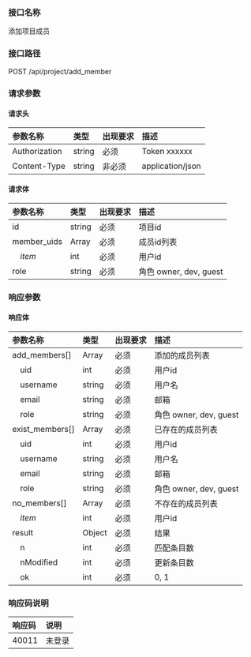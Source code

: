 ### 接口名称
添加项目成员

### 接口路径
POST /api/project/add_member

### 请求参数

#### 请求头

参数名称      | 类型   | 出现要求 | 描述
:-------------|:-------|:-------|:------------
Authorization | string | 必须     | Token xxxxxx
Content-Type  | string | 非必须   | application/json

#### 请求体

参数名称     | 类型   | 出现要求 | 描述
:------------|:-------|:-------|:--------------------
id           | string | 必须     | 项目id
member_uids  | Array  | 必须     | 成员id列表
&emsp;_item_ | int    | 必须     | 用户id
role         | string | 必须     | 角色 owner, dev, guest

### 响应参数

#### 响应体

参数名称        | 类型   | 出现要求 | 描述
:---------------|:-------|:-------|:--------------------
add_members[]   | Array  | 必须     | 添加的成员列表
&emsp;uid       | int    | 必须     | 用户id
&emsp;username  | string | 必须     | 用户名
&emsp;email     | string | 必须     | 邮箱
&emsp;role      | string | 必须     | 角色 owner, dev, guest
exist_members[] | Array  | 必须     | 已存在的成员列表
&emsp;uid       | int    | 必须     | 用户id
&emsp;username  | string | 必须     | 用户名
&emsp;email     | string | 必须     | 邮箱
&emsp;role      | string | 必须     | 角色 owner, dev, guest
no_members[]    | Array  | 必须     | 不存在的成员列表
&emsp;_item_    | int    | 必须     | 用户id
result          | Object | 必须     | 结果
&emsp;n         | int    | 必须     | 匹配条目数
&emsp;nModified | int    | 必须     | 更新条目数
&emsp;ok        | int    | 必须     | 0, 1

### 响应码说明

响应码 | 说明
:------|:---
40011  | 未登录